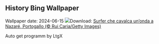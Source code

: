 ## History Bing Wallpaper
Wallpaper date: 2024-06-15
![](https://www.bing.com/th?id=OHR.NazareWave_IT-IT1958162870_UHD.jpg&w=1000)Download: [Surfer che cavalca un’onda a Nazaré, Portogallo (© Rui Caria/Getty Images)](https://www.bing.com/th?id=OHR.NazareWave_IT-IT1958162870_UHD.jpg)

Auto get programm by LtgX
